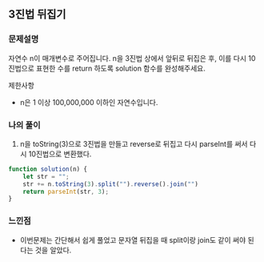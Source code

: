 ## 3진법 뒤집기
### 문제설명
자연수 n이 매개변수로 주어집니다. n을 3진법 상에서 앞뒤로 뒤집은 후, 이를 다시 10진법으로 표현한 수를 return 하도록 solution 함수를 완성해주세요.

제한사항
- n은 1 이상 100,000,000 이하인 자연수입니다.

### 나의 풀이 
1. n을 toString(3)으로 3진법을 만들고 reverse로 뒤집고 다시 parseInt를 써서 다시 10진법으로 변환했다.
```jsx 
function solution(n) {
    let str = "";
    str += n.toString(3).split("").reverse().join("")
    return parseInt(str, 3);
}
```

### 느낀점 
- 이번문제는 간단해서 쉽게 풀었고 문자열 뒤집을 때 split이랑 join도 같이 써야 된다는 것을 알았다.
